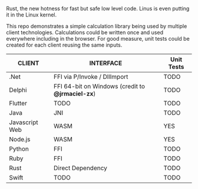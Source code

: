 Rust, the new hotness for fast but safe low level code. Linus is even putting it in the Linux kernel.

This repo demonstrates a simple calculation library being used by multiple client technologies. Calculations could be written once and used everywhere including in the browser. For good measure, unit tests could be created for each client reusing the same inputs.

| CLIENT | INTERFACE | Unit Tests |
|---|---|---|
| .Net | FFI via P/Invoke / DllImport | TODO |
| Delphi | FFI 64-bit on Windows (credit to **@jrmaciel-zx**) | TODO |
| Flutter | TODO | TODO |
| Java | JNI | TODO |
| Javascript Web | WASM | YES |
| Node.js | WASM | YES |
| Python | FFI | TODO |
| Ruby | FFI | TODO |
| Rust | Direct Dependency | TODO |
| Swift | TODO | TODO |

